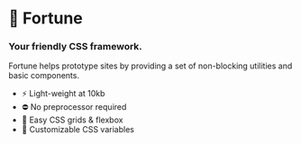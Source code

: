# 🔮 Fortune

### Your friendly CSS framework.

Fortune helps prototype sites by providing a set of non-blocking utilities and basic components.

- ⚡️  Light-weight at 10kb
- ⛔️  No preprocessor required
- 📐  Easy CSS grids & flexbox
- 🌈  Customizable CSS variables
